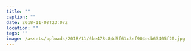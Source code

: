 ```yaml
---
title: ""
caption: ""
date: 2018-11-08T23:07Z
location: ""
tags: ""
image: /assets/uploads/2018/11/6be478c84d5f61c3ef904ecb63405f20.jpg
---
```

